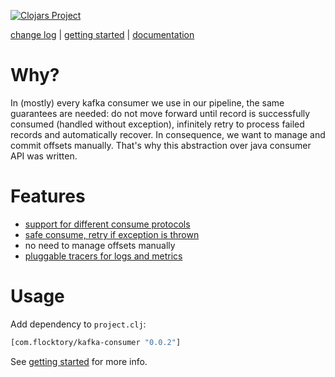 [![Clojars Project](https://clojars.org/com.flocktory/kafka-consumer/latest-version.svg)](https://clojars.org/com.flocktory/kafka-consumer)

[change log](CHANGELOG.md) | [getting started](https://github.com/flocktory/kafka-consumer/wiki/Getting-started) | [documentation](https://github.com/flocktory/kafka-consumer/wiki)

# Why?
In (mostly) every kafka consumer we use in our pipeline, the same guarantees are needed: 
do not move forward until record is successfully consumed (handled without exception), infinitely
retry to process failed records and automatically recover. In consequence, we want to manage and
commit offsets manually. That's why this abstraction over java consumer API was written.

# Features
- [support for different consume protocols](https://github.com/flocktory/kafka-consumer/wiki/Consumer-protocols)
- [safe consume, retry if exception is thrown](https://github.com/flocktory/kafka-consumer/wiki/Pause-resume-mechanism)
- no need to manage offsets manually
- [pluggable tracers for logs and metrics](https://github.com/flocktory/kafka-consumer/wiki/Logs-and-metrics)

# Usage

Add dependency to `project.clj`:

```clojure
[com.flocktory/kafka-consumer "0.0.2"]
```

See [getting started](https://github.com/flocktory/kafka-consumer/wiki/Getting-started) for more info.

